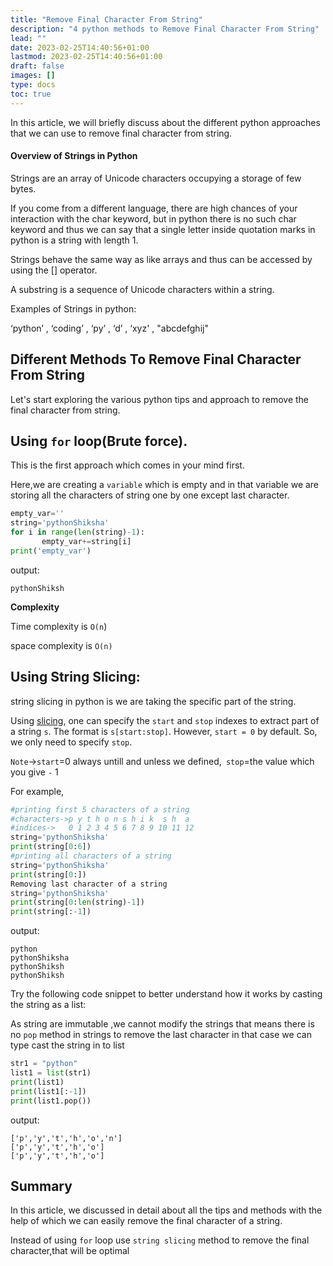 ```yaml
---
title: "Remove Final Character From String"
description: "4 python methods to Remove Final Character From String"
lead: ""
date: 2023-02-25T14:40:56+01:00
lastmod: 2023-02-25T14:40:56+01:00
draft: false
images: []
type: docs
toc: true
---
```

In this article, we will briefly discuss about the different python approaches that we can use to remove final character from string.

#### Overview of Strings in Python

Strings are an array of Unicode characters occupying a storage of few bytes.

If you come from a different language, there are high chances of your interaction with the char keyword, but in python there is no such char keyword and thus we can say that a single letter inside quotation marks in python is a string with length 1.

Strings behave the same way as like arrays and thus can be accessed by using the [] operator.

A substring is a sequence of Unicode characters within a string.

Examples of Strings in python:

‘python’ , ‘coding’ , ‘py’ , ‘d’ , ‘xyz'  ,  "abcdefghij"

## Different Methods To Remove Final Character From String

Let's start exploring the various python tips and approach to remove the final character from string.

## **Using `for` loop(Brute force).**

This is the first approach which comes in your mind first.

Here,we are creating a `variable` which is empty and in that variable we are storing all the characters of string one by one except last character.

```python
empty_var=''
string='pythonShiksha'
for i in range(len(string)-1):
       empty_var+=string[i]
print('empty_var')
```

output:

```
pythonShiksh
```

**Complexity**

Time complexity is `O(n`)

space complexity is `O(n)`

## Using String Slicing:

string slicing in python is we are taking the specific part of the string.

Using [slicing](https://stackoverflow.com/questions/509211/understanding-slicing), one can specify the `start` and `stop` indexes to extract part of a string `s`. The format is `s[start:stop]`. However, `start = 0` by default. So, we only need to specify `stop`.

`Note`->`start`=0 always untill and unless we defined,` stop`=the value which you give `-` 1

For example,

```python
#printing first 5 characters of a string
#characters->p y t h o n s h i k  s h  a
#indices->   0 1 2 3 4 5 6 7 8 9 10 11 12
string='pythonShiksha'
print(string[0:6])
#printing all characters of a string
string='pythonShiksha'
print(string[0:])
Removing last character of a string
string='pythonShiksha'
print(string[0:len(string)-1])
print(string[:-1])


```

output:

```
python
pythonShiksha
pythonShiksh
pythonShiksh
```

Try the following code snippet to better understand how it works by casting the string as a list:

As string are immutable ,we cannot modify the strings that means there is no `pop` method in strings to remove the last character in that case we can type cast the string in to list

```python
str1 = "python"
list1 = list(str1)
print(list1)
print(list1[:-1])
print(list1.pop())
```

output:

```
['p','y','t','h','o','n']
['p','y','t','h','o']
['p','y','t','h','o']

```

## Summary

In this article, we discussed in detail about all the tips and methods with the help of which we can easily remove the final character of a string.

Instead of using `for` loop use `string slicing` method to remove the final character,that will be optimal
